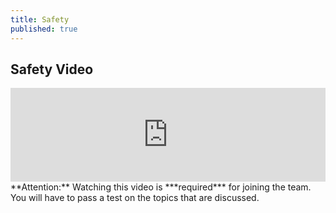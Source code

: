 ```yaml
---
title: Safety
published: true
---
```


## <a name="safety" />Safety Video

<div class="iframe-video">

<iframe src="https://drive.google.com/a/fpsct.org/file/d/0B2By5Y_DrT_ReGt3cGxyMnJSTmc/preview" width="100%" frameborder="0"></iframe>

</div>
**Attention:** Watching this video is ***required*** for joining the team. You will have to pass a test on the topics that are discussed.

